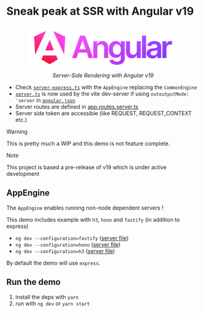 # Sneak peak at SSR with Angular v19

<p align="center">
  <img src="public/angular_wordmark_gradient.png" alt="angular-logo" height="120px"/>
    <br>
  <em>Server-Side Rendering with Angular v19</em>
  <br>
</p>

- Check [`server-express.ts`](/server.ts) with the `AppEngine` replacing the `CommonEngine`
- [`server.ts`](/server.ts) is now used by the vite dev-server if using `outoutputMode: 'server` in [`angular.json`](/angular.json)
- Server routes are defined in [app.routes.server.ts](/src/app/app.routes.server.ts)
- Server side token are accessible (like REQUEST, REQUEST_CONTEXT etc.)

> [!WARNING]  
> This is pretty much a WIP and this demo is not feature complete.

> [!NOTE]
> This project is based a pre-release of v19 which is under active development

## AppEngine 

The `AppEngine` enables running non-node dependent servers ! 

This demo includes example with `h3`, `hono` and `fastify` (in addition to express)

* `ng dev --configuration=fastify` ([server file](./server-fastify.ts))
* `ng dev --configuration=hono`  ([server file](./server-hono.ts))
* `ng dev --configuration=h3`  ([server file](./server-h3.ts))

By default the demo will use `express`. 

## Run the demo

1. install the deps with `yarn`
2. run with `ng dev` or `yarn start`
